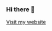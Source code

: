 ### Hi there 👋

<!--
**goodStudent2023/goodStudent2023** is a ✨ _special_ ✨ repository because its `README.md` (this file) appears on your GitHub profile.

Here are some ideas to get you started:

- 🔭 I’m currently working on ... 中央大學
- 🌱 I’m currently learning ... Computer Science
- 👯 I’m looking to collaborate on ... coding
- 🤔 I’m looking for help with ... coding
- 💬 Ask me about ... my phone number
- 📫 How to reach me: ... by using email
- 😄 Pronouns: ... hahaha
- ⚡ Fun fact: ... i kike to write code
-->
[Visit my website](https://goodstudent2023.github.io/)
